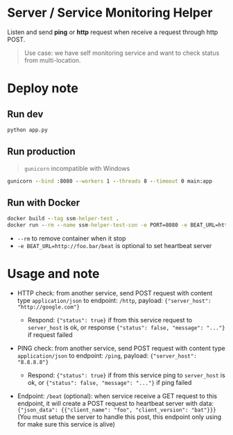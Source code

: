 # Server / Service Monitoring Helper

Listen and send **ping** or **http** request when receive a request through http POST. 

> Use case: we have self monitoring service and want to check status from multi-location. 

# Deploy note

## Run dev

```cmd
python app.py
```

## Run production

> `gunicorn` incompatible with Windows

```cmd
gunicorn --bind :8080 --workers 1 --threads 8 --timeout 0 main:app
```

## Run with Docker

```cmd
docker build --tag ssm-helper-test .
docker run --rm --name ssm-helper-test-con -e PORT=8080 -e BEAT_URL=http://foo.bar/beat -p 8080:8080 ssm-helper-test
```

* `--rm` to remove container when it stop
* `-e BEAT_URL=http://foo.bar/beat` is optional to set heartbeat server

# Usage and note

* HTTP check: from another service, send POST request with content type `application/json` to endpoint: `/http`, payload: `{"server_host": "http://google.com"}`
    * Respond: `{"status": true}` if from this service request to `server_host` is ok, or response `{"status": false, "message": "..."}` if request failed
    
* PING check: from another service, send POST request with content type `application/json` to endpoint: `/ping`, payload: `{"server_host": "8.8.8.8"}`
    * Respond: `{"status": true}` if from this service ping to `server_host` is ok, or `{"status": false, "message": "..."}` if ping failed
    
* Endpoint: `/beat` (optional): when service receive a GET request to this endpoint, it will create a POST request 
to heartbeat server with data: `{"json_data": {{"client_name": "foo", "client_version": "bat"}}}` 
(You must setup the server to handle this post, this endpoint only using for make sure this service is alive)
